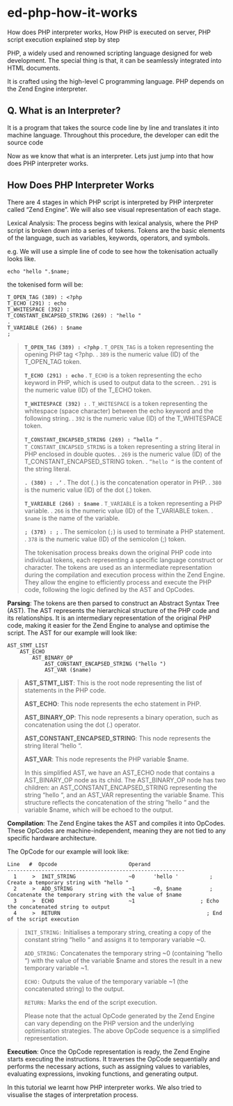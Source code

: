# ed-php-how-it-works
How does PHP interpreter works, How PHP is executed on server, PHP script execution explained step by step

PHP, a widely used and renowned scripting language designed for web development. The special thing is that, it can be seamlessly integrated into HTML documents.

It is crafted using the high-level C programming language.
PHP depends on the Zend Engine interpreter.

## Q. What is an Interpreter?
It is a program that takes the source code line by line and translates it into machine language. Throughout this procedure, the developer can edit the source code

Now as we know that what is an interpreter. Lets just jump into that how does PHP interpreter works.

## How Does PHP Interpreter Works

There are 4 stages in which PHP script is interpreted by PHP interpreter called “Zend Engine”. We will also see visual representation of each stage.

Lexical Analysis: The process begins with lexical analysis, where the PHP script is broken down into a series of tokens. Tokens are the basic elements of the language, such as variables, keywords, operators, and symbols.

e.g. We will use a simple line of code to see how the tokenisation actually looks like.

```
echo "hello ".$name;
```

the tokenised form will be:

```
T_OPEN_TAG (389) : <?php 
T_ECHO (291) : echo
T_WHITESPACE (392) :  
T_CONSTANT_ENCAPSED_STRING (269) : "hello "
.
T_VARIABLE (266) : $name
;
```

>**`T_OPEN_TAG (389) : <?php`**
>. `T_OPEN_TAG` is a token representing the opening PHP tag <?php.
>. `389` is the numeric value (ID) of the T_OPEN_TAG token.
>
>**`T_ECHO (291) : echo`**
>. `T_ECHO` is a token representing the echo keyword in PHP, which is used to output data to the screen.
>. `291` is the numeric value (ID) of the T_ECHO token.
>
>**`T_WHITESPACE (392) :`**
>. `T_WHITESPACE` is a token representing the whitespace (space character) between the echo keyword and the following string.
>. `392` is the numeric value (ID) of the T_WHITESPACE token.
>
>**`T_CONSTANT_ENCAPSED_STRING (269) : “hello “`**
>. `T_CONSTANT_ENCAPSED_STRING` is a token representing a string literal in PHP enclosed in double quotes.
>. `269` is the numeric value (ID) of the T_CONSTANT_ENCAPSED_STRING token.
>. `”hello “` is the content of the string literal.
>
>**`. (380) : .’`**
>. The dot (`.`) is the concatenation operator in PHP.
>. `380` is the numeric value (ID) of the dot (.) token.
>
>**`T_VARIABLE (266) : $name`**
>. `T_VARIABLE` is a token representing a PHP variable.
>. `266` is the numeric value (ID) of the T_VARIABLE token.
>. `$name` is the name of the variable.
>
>**`; (378) : ;`**
>. The semicolon (`;`) is used to terminate a PHP statement.
>. `378` is the numeric value (ID) of the semicolon (;) token.
>
>The tokenisation process breaks down the original PHP code into individual tokens, each representing a specific language construct or character. The tokens are used as an intermediate representation during the compilation and execution process within the Zend Engine. They allow the engine to efficiently process and execute the PHP code, following the logic defined by the AST and OpCodes.


**Parsing**: The tokens are then parsed to construct an Abstract Syntax Tree (AST). The AST represents the hierarchical structure of the PHP code and its relationships. It is an intermediary representation of the original PHP code, making it easier for the Zend Engine to analyse and optimise the script.
The AST for our example will look like:

```
AST_STMT_LIST
    AST_ECHO
        AST_BINARY_OP
            AST_CONSTANT_ENCAPSED_STRING ("hello ")
            AST_VAR ($name)
```

>**AST_STMT_LIST**: This is the root node representing the list of statements in the PHP code.
>
>**AST_ECHO**: This node represents the echo statement in PHP.
>
>**AST_BINARY_OP**: This node represents a binary operation, such as concatenation using the dot (.) operator.
>
>**AST_CONSTANT_ENCAPSED_STRING**: This node represents the string literal “hello “.
>
>**AST_VAR**: This node represents the PHP variable $name.
>
>In this simplified AST, we have an AST_ECHO node that contains a AST_BINARY_OP node as its child. The AST_BINARY_OP node has two children: an AST_CONSTANT_ENCAPSED_STRING representing the string “hello “, and an AST_VAR representing the variable $name. This structure reflects the concatenation of the string “hello “ and the variable $name, which will be echoed to the output.

**Compilation**: The Zend Engine takes the AST and compiles it into OpCodes. These OpCodes are machine-independent, meaning they are not tied to any specific hardware architecture.

The OpCode for our example will look like:

```
Line   #  Opcode                       Operand
---------------------------------------------------------
  1     >  INIT_STRING                 ~0      'hello '          ; Create a temporary string with "hello "
  2     >  ADD_STRING                  ~1      ~0, $name         ; Concatenate the temporary string with the value of $name
  3     >  ECHO                        ~1                     ; Echo the concatenated string to output
  4     >  RETURN                                               ; End of the script execution
```

>`INIT_STRING:` Initialises a temporary string, creating a copy of the constant string “hello “ and assigns it to temporary variable ~0.
>
>`ADD_STRING:` Concatenates the temporary string ~0 (containing “hello “) with the value of the variable $name and stores the result in a new temporary variable ~1.
>
>`ECHO:` Outputs the value of the temporary variable ~1 (the concatenated string) to the output.
>
>`RETURN:` Marks the end of the script execution.
>
>Please note that the actual OpCode generated by the Zend Engine can vary depending on the PHP version and the underlying optimisation strategies. The above OpCode sequence is a simplified representation.

**Execution**: Once the OpCode representation is ready, the Zend Engine starts executing the instructions. It traverses the OpCode sequentially and performs the necessary actions, such as assigning values to variables, evaluating expressions, invoking functions, and generating output.

In this tutorial we learnt how PHP interpreter works. We also tried to visualise the stages of interpretation process.


